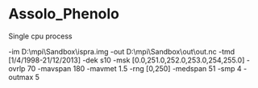 # Assolo_Phenolo
Single cpu process

-im
D:\mpi\Sandbox\ispra.img
-out
D:\mpi\Sandbox\out\out.nc
-tmd
[1/4/1998-21/12/2013]
-dek
s10
-msk
[0.0,251.0,252.0,253.0,254,255.0]
-ovrlp
70
-mavspan
180
-mavmet
1.5
-rng
[0,250]
-medspan
51
-smp
4
-outmax
5